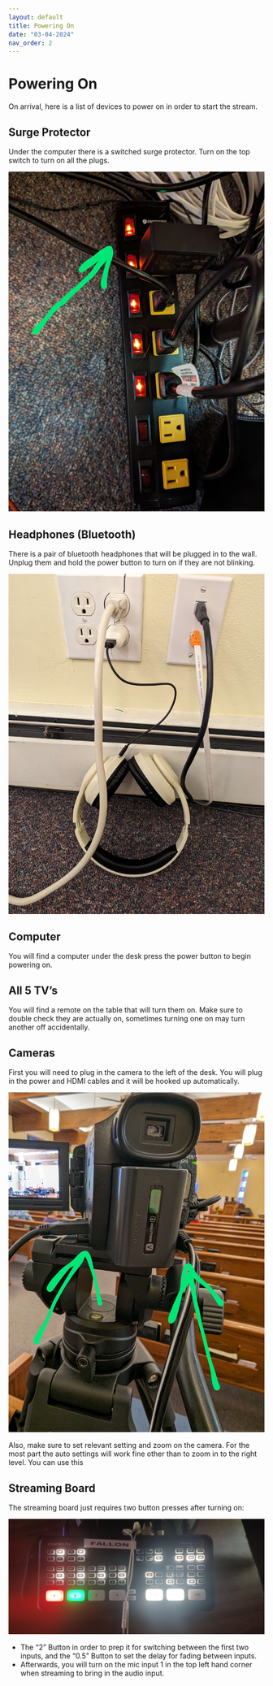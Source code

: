 ```yaml
---
layout: default
title: Powering On
date: "03-04-2024"
nav_order: 2
---
```

# Powering On

On arrival, here is a list of devices to power on in order to start the stream.

## Surge Protector

Under the computer there is a switched surge protector. Turn on the top switch to turn on all the plugs.

![Surge Protector](assets/surge-protector.jpg)

## Headphones (Bluetooth)

There is a pair of bluetooth headphones that will be plugged in to the wall. Unplug them and hold the power button to turn on if they are not blinking.

![Headphones](assets/Headphones.jpg)

## Computer

You will find a computer under the desk press the power button to begin powering on.

## All 5 TV’s

You will find a remote on the table that will turn them on. Make sure to double check they are actually on, sometimes turning one on may turn another off accidentally.

## Cameras

First you will need to plug in the camera to the left of the desk. You will plug in the power and HDMI cables and it will be hooked up automatically.

![Camera Plugged In](assets/camera-plugged-in.jpg)

Also, make sure to set relevant setting and zoom on the camera. For the most part the auto settings will work fine other than to zoom in to the right level. You can use this 

## Streaming Board

The streaming board just requires two button presses after turning on:

![Streaming Board](assets/ATEM_Board.jpg)

- The “2” Button in order to prep it for switching between the first two inputs, and the “0.5” Button to set the delay for fading between inputs.
- Afterwards, you will turn on the mic input 1 in the top left hand corner when streaming to bring in the audio input.